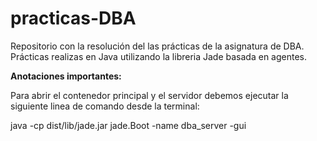 # practicas-DBA
Repositorio con la resolución del las prácticas de la asignatura de DBA. Prácticas realizas en Java utilizando la libreria Jade basada en agentes.


**Anotaciones importantes:**

Para abrir el contenedor principal y el servidor debemos ejecutar la siguiente linea de comando desde la terminal:

java -cp dist/lib/jade.jar jade.Boot -name dba_server -gui



